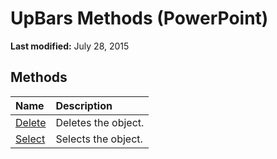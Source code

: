 
# UpBars Methods (PowerPoint)

 **Last modified:** July 28, 2015


## Methods



|**Name**|**Description**|
|:-----|:-----|
| [Delete](5aeca91a-e54e-0e21-1109-f1810ee13995.md)|Deletes the object.|
| [Select](56e285f9-4753-d9dc-3be3-32538a574ecc.md)|Selects the object.|
